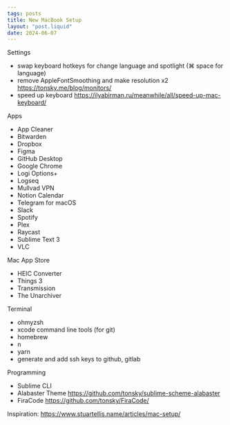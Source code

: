 ```yaml
---
tags: posts
title: New MacBook Setup
layout: "post.liquid"
date: 2024-06-07
---
```


Settings

- swap keyboard hotkeys for change language and spotlight (⌘ space for language)
- remove AppleFontSmoothing and make resolution x2 <https://tonsky.me/blog/monitors/>
- speed up keyboard <https://ilyabirman.ru/meanwhile/all/speed-up-mac-keyboard/>

Apps

- App Cleaner
- Bitwarden
- Dropbox
- Figma
- GitHub Desktop
- Google Chrome
- Logi Options+
- Logseq
- Mullvad VPN
- Notion Calendar
- Telegram for macOS
- Slack
- Spotify
- Plex
- Raycast
- Sublime Text 3
- VLC

Mac App Store

- HEIC Converter
- Things 3
- Transmission
- The Unarchiver

Terminal

- ohmyzsh
- xcode command line tools (for git)
- homebrew
- n
- yarn
- generate and add ssh keys to github, gitlab

Programming

- Sublime CLI
- Alabaster Theme <https://github.com/tonsky/sublime-scheme-alabaster>
- FiraCode <https://github.com/tonsky/FiraCode/>

Inspiration: <a href="https://www.stuartellis.name/articles/mac-setup/" target="_blank">https://www.stuartellis.name/articles/mac-setup/</a>
